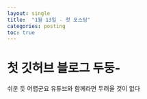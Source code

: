 ```yaml
---
layout: single
title:  "1월 13일 - 첫 포스팅"
categories: posting
toc: true
---
```


# 첫 깃허브 블로그 두둥-

쉬운 듯 어렵군요 유튜브와 함께라면 두려울 것이 없다 
